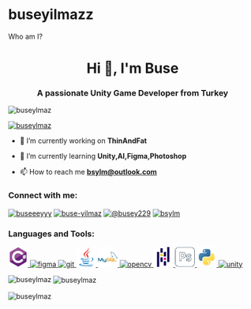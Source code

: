 # buseyilmazz
Who am I?

<h1 align="center">Hi 👋, I'm Buse</h1>
<h3 align="center">A passionate Unity Game Developer from Turkey</h3>

<p align="left"> <img src="https://komarev.com/ghpvc/?username=buseylmaz&label=Profile%20views&color=0e75b6&style=flat" alt="buseylmaz" /> </p>

<p align="left"> <a href="https://github.com/ryo-ma/github-profile-trophy"><img src="https://github-profile-trophy.vercel.app/?username=buseylmaz" alt="buseylmaz" /></a> </p>

- 🔭 I’m currently working on **ThinAndFat**

- 🌱 I’m currently learning **Unity,AI,Figma,Photoshop**

- 📫 How to reach me **bsylm@outlook.com**

<h3 align="left">Connect with me:</h3>
<p align="left">
<a href="https://linkedin.com/in/buseeeyyy" target="blank"><img align="center" src="https://raw.githubusercontent.com/rahuldkjain/github-profile-readme-generator/master/src/images/icons/Social/linked-in-alt.svg" alt="buseeeyyy" height="30" width="40" /></a>
<a href="https://stackoverflow.com/users/buse-yilmaz" target="blank"><img align="center" src="https://raw.githubusercontent.com/rahuldkjain/github-profile-readme-generator/master/src/images/icons/Social/stack-overflow.svg" alt="buse-yilmaz" height="30" width="40" /></a>
<a href="https://medium.com/@busey229" target="blank"><img align="center" src="https://raw.githubusercontent.com/rahuldkjain/github-profile-readme-generator/master/src/images/icons/Social/medium.svg" alt="@busey229" height="30" width="40" /></a>
<a href="https://www.hackerrank.com/bsylm" target="blank"><img align="center" src="https://raw.githubusercontent.com/rahuldkjain/github-profile-readme-generator/master/src/images/icons/Social/hackerrank.svg" alt="bsylm" height="30" width="40" /></a>
</p>

<h3 align="left">Languages and Tools:</h3>
<p align="left"> <a href="https://www.w3schools.com/cs/" target="_blank" rel="noreferrer"> <img src="https://raw.githubusercontent.com/devicons/devicon/master/icons/csharp/csharp-original.svg" alt="csharp" width="40" height="40"/> </a> <a href="https://www.figma.com/" target="_blank" rel="noreferrer"> <img src="https://www.vectorlogo.zone/logos/figma/figma-icon.svg" alt="figma" width="40" height="40"/> </a> <a href="https://git-scm.com/" target="_blank" rel="noreferrer"> <img src="https://www.vectorlogo.zone/logos/git-scm/git-scm-icon.svg" alt="git" width="40" height="40"/> </a> <a href="https://www.java.com" target="_blank" rel="noreferrer"> <img src="https://raw.githubusercontent.com/devicons/devicon/master/icons/java/java-original.svg" alt="java" width="40" height="40"/> </a> <a href="https://www.mysql.com/" target="_blank" rel="noreferrer"> <img src="https://raw.githubusercontent.com/devicons/devicon/master/icons/mysql/mysql-original-wordmark.svg" alt="mysql" width="40" height="40"/> </a> <a href="https://opencv.org/" target="_blank" rel="noreferrer"> <img src="https://www.vectorlogo.zone/logos/opencv/opencv-icon.svg" alt="opencv" width="40" height="40"/> </a> <a href="https://pandas.pydata.org/" target="_blank" rel="noreferrer"> <img src="https://raw.githubusercontent.com/devicons/devicon/2ae2a900d2f041da66e950e4d48052658d850630/icons/pandas/pandas-original.svg" alt="pandas" width="40" height="40"/> </a> <a href="https://www.photoshop.com/en" target="_blank" rel="noreferrer"> <img src="https://raw.githubusercontent.com/devicons/devicon/master/icons/photoshop/photoshop-line.svg" alt="photoshop" width="40" height="40"/> </a> <a href="https://www.python.org" target="_blank" rel="noreferrer"> <img src="https://raw.githubusercontent.com/devicons/devicon/master/icons/python/python-original.svg" alt="python" width="40" height="40"/> </a> <a href="https://unity.com/" target="_blank" rel="noreferrer"> <img src="https://www.vectorlogo.zone/logos/unity3d/unity3d-icon.svg" alt="unity" width="40" height="40"/> </a> </p>

<p><img align="left" src="https://github-readme-stats.vercel.app/api/top-langs?username=buseylmaz&show_icons=true&locale=en&layout=compact" alt="buseylmaz" /></p>

<p>&nbsp;<img align="center" src="https://github-readme-stats.vercel.app/api?username=buseylmaz&show_icons=true&locale=en" alt="buseylmaz" /></p>

<p><img align="center" src="https://github-readme-streak-stats.herokuapp.com/?user=buseylmaz&" alt="buseylmaz" /></p>
